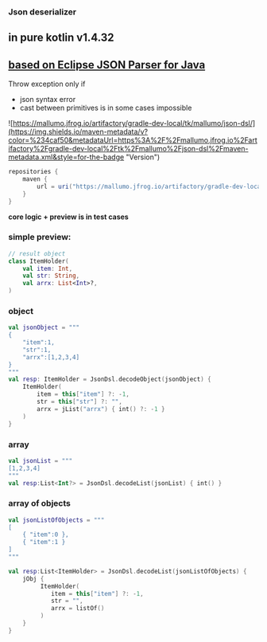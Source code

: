 ### Json deserializer 
## in pure kotlin v1.4.32
##  [based on Eclipse JSON Parser for Java](https://eclipsesource.com/blogs/2013/04/18/minimal-json-parser-for-java)

Throw exception only if
* json syntax error
* cast between primitives is in some cases impossible

![https://mallumo.jfrog.io/artifactory/gradle-dev-local/tk/mallumo/json-dsl/](https://img.shields.io/maven-metadata/v?color=%234caf50&metadataUrl=https%3A%2F%2Fmallumo.jfrog.io%2Fartifactory%2Fgradle-dev-local%2Ftk%2Fmallumo%2Fjson-dsl%2Fmaven-metadata.xml&style=for-the-badge "Version")

```groovy
repositories {
    maven {
        url = uri("https://mallumo.jfrog.io/artifactory/gradle-dev-local")
    }
}
```

**core logic + preview is in test cases**

### simple preview:

```kotlin
// result object
class ItemHolder(
    val item: Int,
    val str: String,
    val arrx: List<Int>?,
)
```

### object
```kotlin
val jsonObject = """
{
    "item":1,
    "str":1,
    "arrx":[1,2,3,4]
}
"""
val resp: ItemHolder = JsonDsl.decodeObject(jsonObject) {
    ItemHolder(
        item = this["item"] ?: -1,
        str = this["str"] ?: "",
        arrx = jList("arrx") { int() ?: -1 }
    )
}
```

### array
```kotlin
val jsonList = """
[1,2,3,4]
"""
val resp:List<Int?> = JsonDsl.decodeList(jsonList) { int() }
```

### array of objects
```kotlin
val jsonListOfObjects = """
[
    { "item":0 },
    { "item":1 }
]
"""

val resp:List<ItemHolder> = JsonDsl.decodeList(jsonListOfObjects) {
    jObj {
         ItemHolder(
            item = this["item"] ?: -1,
            str = "",
            arrx = listOf()
         )
    }
}
```